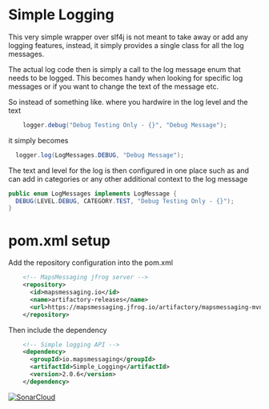 # Simple Logging

This very simple wrapper over slf4j is not meant to take away or add any logging features, instead, it simply provides a single class for all the log messages.

The actual log code then is simply a call to the log message enum that needs to be logged. This becomes handy when looking for specific log messages or if you want to 
change the text of the message etc.

So instead of something like. where you hardwire in the log level and the text 
```java
    logger.debug("Debug Testing Only - {}", "Debug Message");
```

it simply becomes

```java
  logger.log(LogMessages.DEBUG, "Debug Message");
```

The text and level for the log is then configured in one place such as and can add in categories or any other additional context to the log message

```java
public enum LogMessages implements LogMessage {
  DEBUG(LEVEL.DEBUG, CATEGORY.TEST, "Debug Testing Only - {}");
}
```

# pom.xml setup

Add the repository configuration into the pom.xml
``` xml
    <!-- MapsMessaging jfrog server --> 
    <repository>
      <id>mapsmessaging.io</id>
      <name>artifactory-releases</name>
      <url>https://mapsmessaging.jfrog.io/artifactory/mapsmessaging-mvn-prod</url>
    </repository>
```    

Then include the dependency
``` xml
    <!-- Simple logging API -->    
    <dependency>
      <groupId>io.mapsmessaging</groupId>
      <artifactId>Simple_Logging</artifactId>
      <version>2.0.6</version>
    </dependency>
```    



[![SonarCloud](https://sonarcloud.io/images/project_badges/sonarcloud-white.svg)](https://sonarcloud.io/summary/new_code?id=Simple_Logging)